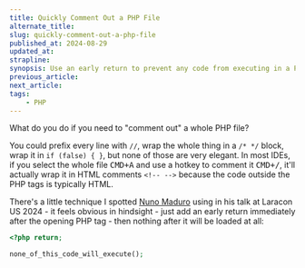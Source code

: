 ```yaml
---
title: Quickly Comment Out a PHP File
alternate_title: 
slug: quickly-comment-out-a-php-file
published_at: 2024-08-29
updated_at: 
strapline: 
synopsis: Use an early return to prevent any code from executing in a PHP file.
previous_article: 
next_article: 
tags:
    - PHP
---
```


What do you do if you need to "comment out" a whole PHP file? 

You could prefix every line with `//`, wrap the whole thing in a `/* */` block, wrap it in `if (false) { }`, but none of those are very elegant. In most IDEs, if you select the whole file <kbd><span x-data x-text="window.navigator.platform.includes('Mac') ? 'CMD' : 'CTRL'">CMD</span>+A</kbd> and use a hotkey to comment it <kbd><span x-data x-text="window.navigator.platform.includes('Mac') ? 'CMD' : 'CTRL'">CMD</span>+/</kbd>, it'll actually wrap it in HTML comments `<!-- -->` because the code outside the PHP tags is typically HTML.

There's a little technique I spotted [Nuno Maduro](https://twitter.com/enunomaduro) using in his talk at Laracon US 2024 - it feels obvious in hindsight - just add an early return immediately after the opening PHP tag - then nothing after it will be loaded at all:

```php
<?php return;

none_of_this_code_will_execute();
```
